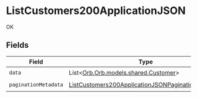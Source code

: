 # ListCustomers200ApplicationJSON

OK


## Fields

| Field                                                                                                                             | Type                                                                                                                              | Required                                                                                                                          | Description                                                                                                                       |
| --------------------------------------------------------------------------------------------------------------------------------- | --------------------------------------------------------------------------------------------------------------------------------- | --------------------------------------------------------------------------------------------------------------------------------- | --------------------------------------------------------------------------------------------------------------------------------- |
| `data`                                                                                                                            | List<[Orb.Orb.models.shared.Customer](../../models/shared/Customer.md)>                                                           | :heavy_check_mark:                                                                                                                | N/A                                                                                                                               |
| `paginationMetadata`                                                                                                              | [ListCustomers200ApplicationJSONPaginationMetadata](../../models/operations/ListCustomers200ApplicationJSONPaginationMetadata.md) | :heavy_check_mark:                                                                                                                | N/A                                                                                                                               |